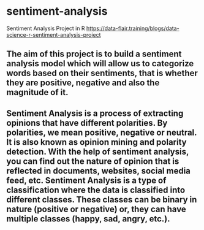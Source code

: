 # sentiment-analysis
Sentiment Analysis Project in R
https://data-flair.training/blogs/data-science-r-sentiment-analysis-project

## The aim of this project is to build a sentiment analysis model which will allow us to categorize words based on their sentiments, that is whether they are positive, negative and also the magnitude of it.

## Sentiment Analysis is a process of extracting opinions that have different polarities. By polarities, we mean positive, negative or neutral. It is also known as opinion mining and polarity detection. With the help of sentiment analysis, you can find out the nature of opinion that is reflected in documents, websites, social media feed, etc. Sentiment Analysis is a type of classification where the data is classified into different classes. These classes can be binary in nature (positive or negative) or, they can have multiple classes (happy, sad, angry, etc.).
